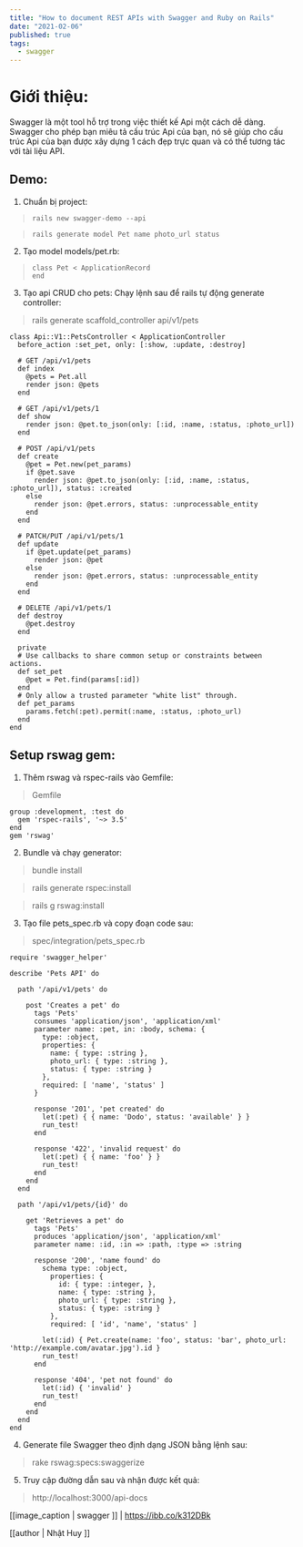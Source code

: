 ```yaml
---
title: "How to document REST APIs with Swagger and Ruby on Rails"
date: "2021-02-06"
published: true
tags:
  - swagger
---
```


# Giới thiệu:

Swagger là một tool hỗ trợ trong việc thiết kế Api một cách dễ dàng. Swagger cho phép bạn miêu tả cấu trúc Api của bạn, nó sẽ giúp cho cấu trúc Api của bạn được xây dựng 1 cách đẹp trực quan và có thể tương tác với tài liệu API.

## Demo:

1. Chuẩn bị project:

>     rails new swagger-demo --api

>     rails generate model Pet name photo_url status

 2. Tạo model models/pet.rb:

>     class Pet < ApplicationRecord
>     end

 3. Tạo api CRUD cho pets:
Chạy lệnh sau để rails tự động generate controller:

> rails generate scaffold_controller api/v1/pets

    class Api::V1::PetsController < ApplicationController
      before_action :set_pet, only: [:show, :update, :destroy]
      
      # GET /api/v1/pets
      def index
        @pets = Pet.all
        render json: @pets
      end

      # GET /api/v1/pets/1
      def show
        render json: @pet.to_json(only: [:id, :name, :status, :photo_url])
      end

      # POST /api/v1/pets
      def create
        @pet = Pet.new(pet_params)
        if @pet.save
          render json: @pet.to_json(only: [:id, :name, :status, :photo_url]), status: :created
        else
          render json: @pet.errors, status: :unprocessable_entity
        end
      end

      # PATCH/PUT /api/v1/pets/1
      def update
        if @pet.update(pet_params)
          render json: @pet
        else
          render json: @pet.errors, status: :unprocessable_entity
        end
      end

      # DELETE /api/v1/pets/1
      def destroy
        @pet.destroy
      end

      private
      # Use callbacks to share common setup or constraints between actions.
      def set_pet
        @pet = Pet.find(params[:id])
      end
      # Only allow a trusted parameter "white list" through.
      def pet_params
        params.fetch(:pet).permit(:name, :status, :photo_url)
      end
    end


## Setup rswag gem:

1. Thêm rswag và rspec-rails vào Gemfile:

> Gemfile

    group :development, :test do
      gem 'rspec-rails', '~> 3.5'
    end
    gem 'rswag'

2. Bundle và chạy generator:

> bundle install

> rails generate rspec:install

> rails g rswag:install

3. Tạo file pets_spec.rb và copy đoạn code sau:

> spec/integration/pets_spec.rb

    require 'swagger_helper'

    describe 'Pets API' do

      path '/api/v1/pets' do

        post 'Creates a pet' do
          tags 'Pets'
          consumes 'application/json', 'application/xml'
          parameter name: :pet, in: :body, schema: {
            type: :object,
            properties: {
              name: { type: :string },
              photo_url: { type: :string },
              status: { type: :string }
            },
            required: [ 'name', 'status' ]
          }

          response '201', 'pet created' do
            let(:pet) { { name: 'Dodo', status: 'available' } }
            run_test!
          end

          response '422', 'invalid request' do
            let(:pet) { { name: 'foo' } }
            run_test!
          end
        end
      end

      path '/api/v1/pets/{id}' do

        get 'Retrieves a pet' do
          tags 'Pets'
          produces 'application/json', 'application/xml'
          parameter name: :id, :in => :path, :type => :string

          response '200', 'name found' do
            schema type: :object,
              properties: {
                id: { type: :integer, },
                name: { type: :string },
                photo_url: { type: :string },
                status: { type: :string }
              },
              required: [ 'id', 'name', 'status' ]

            let(:id) { Pet.create(name: 'foo', status: 'bar', photo_url: 'http://example.com/avatar.jpg').id }
            run_test!
          end

          response '404', 'pet not found' do
            let(:id) { 'invalid' }
            run_test!
          end
        end
      end
    end

4. Generate file Swagger theo định dạng JSON bằng lệnh sau:

> rake rswag:specs:swaggerize

5. Truy cập đường dẫn sau và nhận được kết quả:

> http://localhost:3000/api-docs


[[image_caption | swagger ]]
| https://ibb.co/k312DBk

[[author | Nhật Huy ]]
